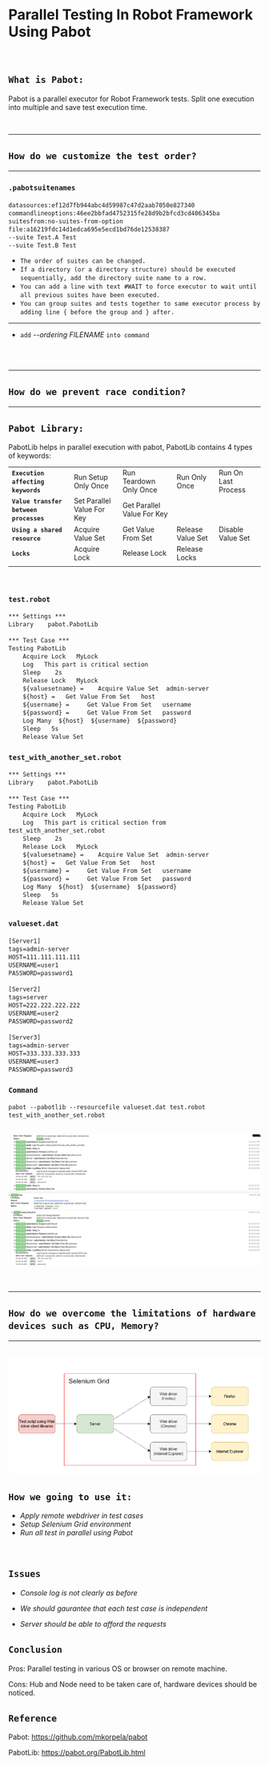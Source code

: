 # **Parallel Testing In Robot Framework Using Pabot**

<br>

## ``What is Pabot:``

Pabot is a parallel executor for Robot Framework tests. Split one execution into multiple and save test execution time.

<br>

---
## ``How do we customize the test order?``
---
### ``.pabotsuitenames``

```
datasources:ef12d7fb944abc4d59987c47d2aab7050e827340
commandlineoptions:46ee2bbfad4752315fe28d9b2bfcd3cd406345ba
suitesfrom:no-suites-from-option
file:a16219fdc14d1edca695e5ecd1bd76de12538387
--suite Test.A Test
--suite Test.B Test
```

- ``The order of suites can be changed.``
- ``If a directory (or a directory structure) should be executed sequentially, add the directory suite name to a row.``
- ``You can add a line with text #WAIT to force executor to wait until all previous suites have been executed.``
- ``You can group suites and tests together to same executor process by adding line { before the group and } after.``
***
- ``add`` <i>--ordering FILENAME</i> ``into command``

<br>
<br>

---
## ``How do we prevent race condition?``
---

## ``Pabot Library:``

PabotLib helps in parallel execution with pabot, PabotLib contains 4 types of keywords:

| | | | | |
-|:-|:-|:-|-
<b>``Execution affecting keywords``        | Run Setup Only Once | Run Teardown Only Once | Run Only Once | Run On Last Process |
<b>``Value transfer between processes``    | Set Parallel Value For Key | Get Parallel Value For Key |
<b>``Using a shared resource``             | Acquire Value Set | Get Value From Set | Release Value Set | Disable Value Set |
<b>``Locks``                               | Acquire Lock | Release Lock | Release Locks |
| | | | | |

<br>

### ``test.robot``
```
*** Settings ***
Library    pabot.PabotLib
  
*** Test Case ***
Testing PabotLib
    Acquire Lock   MyLock
    Log   This part is critical section
    Sleep    2s
    Release Lock   MyLock
    ${valuesetname} =    Acquire Value Set  admin-server
    ${host} =   Get Value From Set   host
    ${username} =     Get Value From Set   username
    ${password} =     Get Value From Set   password
    Log Many  ${host}  ${username}  ${password}
    Sleep   5s
    Release Value Set
```

### ``test_with_another_set.robot``
```
*** Settings ***
Library    pabot.PabotLib
  
*** Test Case ***
Testing PabotLib
    Acquire Lock   MyLock
    Log   This part is critical section from test_with_another_set.robot
    Sleep    2s
    Release Lock   MyLock
    ${valuesetname} =    Acquire Value Set  admin-server
    ${host} =   Get Value From Set   host
    ${username} =     Get Value From Set   username
    ${password} =     Get Value From Set   password
    Log Many  ${host}  ${username}  ${password}
    Sleep   5s
    Release Value Set
```

### ``valueset.dat``
```
[Server1]
tags=admin-server
HOST=111.111.111.111
USERNAME=user1
PASSWORD=password1
  
[Server2]
tags=server
HOST=222.222.222.222
USERNAME=user2
PASSWORD=password2

[Server3]
tags=admin-server
HOST=333.333.333.333
USERNAME=user3
PASSWORD=password3
```

### ``Command``
```
pabot --pabotlib --resourcefile valueset.dat test.robot test_with_another_set.robot
```

<br>

<img src = "./image/set_log.PNG">

<br>
<br>
<br>

---

## ``How do we overcome the limitations of hardware devices such as CPU, Memory?``

---

<br>

<img src = "./image/rd.png">


<br>

## ``How we going to use it:``

 - <i> Apply remote webdriver in test cases
 -  Setup Selenium Grid environment
 -  Run all test in parallel using Pabot </i>

<br>

## ``Issues``

- <i> Console log is not clearly as before

- We should gaurantee that each test case is independent

- Server should be able to afford the requests </i>

## ``Conclusion``

Pros: Parallel testing in various OS or browser on remote machine.

Cons: Hub and Node need to be taken care of, hardware devices should be noticed.

## ``Reference``

Pabot: https://github.com/mkorpela/pabot

PabotLib: https://pabot.org/PabotLib.html